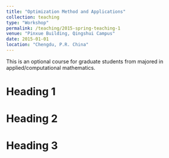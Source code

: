 ```yaml
---
title: "Optimization Method and Applications"
collection: teaching
type: "Workshop"
permalink: /teaching/2015-spring-teaching-1
venue: "Pinxue Building, Qingshui Campus"
date: 2015-01-01
location: "Chengdu, P.R. China"
---
```

This is an optional course for graduate students from majored in applied/computational mathematics.

Heading 1
======

Heading 2
======

Heading 3
======
